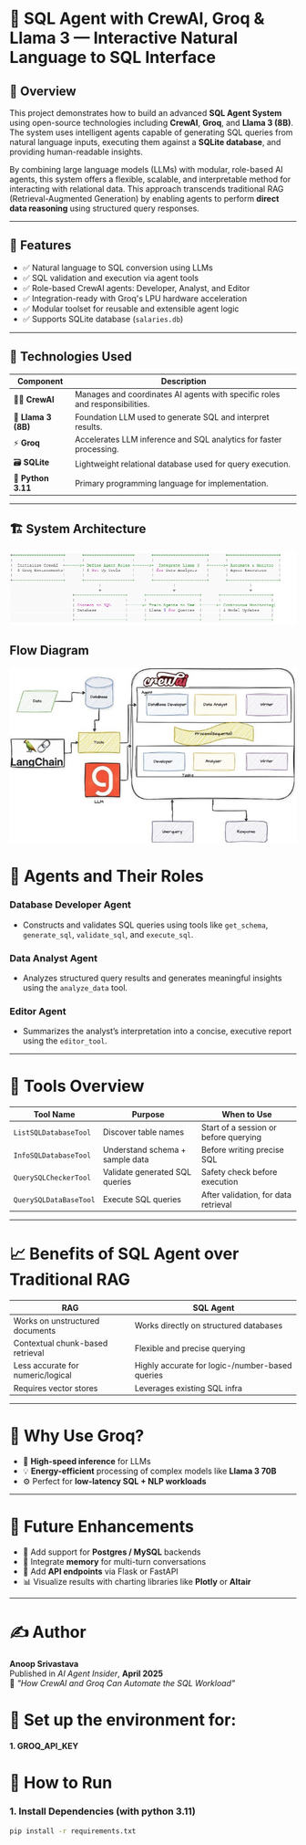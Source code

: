 # 🧠 SQL Agent with CrewAI, Groq & Llama 3 — Interactive Natural Language to SQL Interface

## 📌 Overview

This project demonstrates how to build an advanced **SQL Agent System** using open-source technologies including **CrewAI**, **Groq**, and **Llama 3 (8B)**. The system uses intelligent agents capable of generating SQL queries from natural language inputs, executing them against a **SQLite database**, and providing human-readable insights.

By combining large language models (LLMs) with modular, role-based AI agents, this system offers a flexible, scalable, and interpretable method for interacting with relational data. This approach transcends traditional RAG (Retrieval-Augmented Generation) by enabling agents to perform **direct data reasoning** using structured query responses.

---

## 🚀 Features

- ✅ Natural language to SQL conversion using LLMs
- ✅ SQL validation and execution via agent tools
- ✅ Role-based CrewAI agents: Developer, Analyst, and Editor
- ✅ Integration-ready with Groq's LPU hardware acceleration
- ✅ Modular toolset for reusable and extensible agent logic
- ✅ Supports SQLite database (`salaries.db`)

---

## 🧩 Technologies Used

| Component    | Description |
|--------------|-------------|
| 🧑‍💻 **CrewAI** | Manages and coordinates AI agents with specific roles and responsibilities. |
| 🧠 **Llama 3 (8B)** | Foundation LLM used to generate SQL and interpret results. |
| ⚡ **Groq** | Accelerates LLM inference and SQL analytics for faster processing. |
| 🗃️ **SQLite** | Lightweight relational database used for query execution. |
| 🐍 **Python 3.11** | Primary programming language for implementation. |

---

## 🏗️ System Architecture
![SQL Flow](images/architecture.png)

## Flow Diagram
![SQL Flow](images/flow_diagram.jpg)

# 🧠 Agents and Their Roles

### Database Developer Agent
- Constructs and validates SQL queries using tools like `get_schema`, `generate_sql`, `validate_sql`, and `execute_sql`.

### Data Analyst Agent
- Analyzes structured query results and generates meaningful insights using the `analyze_data` tool.

### Editor Agent
- Summarizes the analyst’s interpretation into a concise, executive report using the `editor_tool`.

---

# 🔧 Tools Overview

| Tool Name              | Purpose                                | When to Use                                |
|------------------------|----------------------------------------|--------------------------------------------|
| `ListSQLDatabaseTool`  | Discover table names                   | Start of a session or before querying      |
| `InfoSQLDatabaseTool`  | Understand schema + sample data        | Before writing precise SQL                 |
| `QuerySQLCheckerTool`  | Validate generated SQL queries         | Safety check before execution              |
| `QuerySQLDataBaseTool` | Execute SQL queries                    | After validation, for data retrieval       |

---

# 📈 Benefits of SQL Agent over Traditional RAG

| RAG                                  | SQL Agent                                        |
|--------------------------------------|--------------------------------------------------|
| Works on unstructured documents      | Works directly on structured databases           |
| Contextual chunk-based retrieval     | Flexible and precise querying                    |
| Less accurate for numeric/logical    | Highly accurate for logic-/number-based queries  |
| Requires vector stores               | Leverages existing SQL infra                     |

---

# 🧠 Why Use Groq?

- 🚀 **High-speed inference** for LLMs  
- 💡 **Energy-efficient** processing of complex models like **Llama 3 70B**  
- ⚙️ Perfect for **low-latency SQL + NLP workloads**

---

# 📝 Future Enhancements

- 🔌 Add support for **Postgres / MySQL** backends  
- 🧵 Integrate **memory** for multi-turn conversations  
- 📡 Add **API endpoints** via Flask or FastAPI  
- 📊 Visualize results with charting libraries like **Plotly** or **Altair**

---

# ✍️ Author

**Anoop Srivastava**  
Published in *AI Agent Insider*, **April 2025**  
📌 *"How CrewAI and Groq Can Automate the SQL Workload"*



# 📝 Set up the environment for:

#### 1. GROQ_API_KEY


# 🧪 How to Run

### 1. Install Dependencies (with python 3.11)
```bash
pip install -r requirements.txt
```